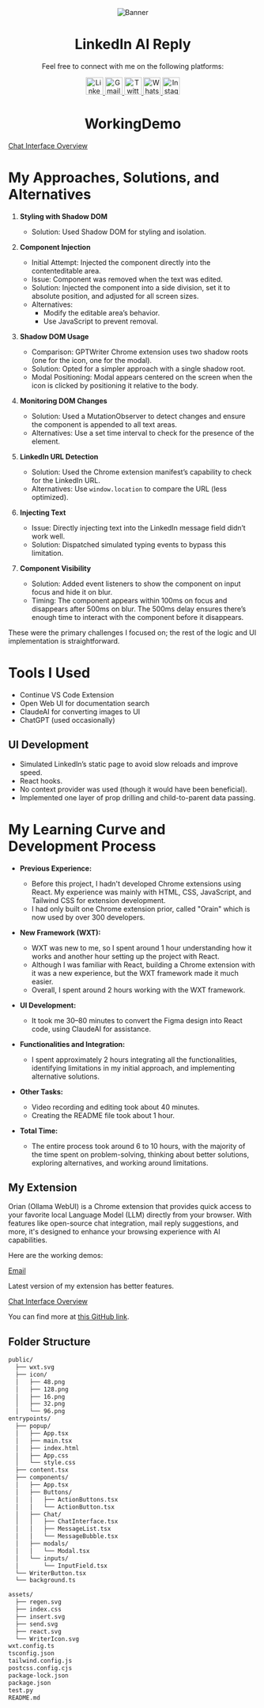 
<div align="center">
  <img src="media/banner.png" alt="Banner" />
</div>

<p></p>


<div align="center" >
  <h1>LinkedIn AI Reply</h1>
  
  <p>Feel free to connect with me on the following platforms:</p>
<div>
  <a href="https://www.linkedin.com/in/karthikeyakollu/" target="_blank">
    <img src="https://img.shields.io/static/v1?message=LinkedIn&logo=linkedin&label=&color=0077B5&logoColor=white&labelColor=&style=flat" height="35" alt="LinkedIn logo" />
  </a>
  <a href="mailto:karthikeyakollu8@gmain.com" target="_blank">
    <img src="https://img.shields.io/static/v1?message=Gmail&logo=gmail&label=&color=D14836&logoColor=white&labelColor=&style=flat" height="35" alt="Gmail logo" />
  </a>
  <a href="https://twitter.com/karthikeya2412" target="_blank">
    <img src="https://img.shields.io/static/v1?message=Twitter&logo=twitter&label=&color=1DA1F2&logoColor=white&labelColor=&style=flat" height="35" alt="Twitter logo" />
  </a>
  <a href="https://wa.me/+919346332404" target="_blank">
    <img src="https://img.shields.io/static/v1?message=Whatsapp&logo=whatsapp&label=&color=25D366&logoColor=white&labelColor=&style=flat" height="35" alt="Whatsapp logo" />
  </a>
  <a href="https://www.instagram.com/karthikeya.kollu/" target="_blank">
    <img src="https://img.shields.io/static/v1?message=Instagram&logo=instagram&label=&color=E4405F&logoColor=white&labelColor=&style=flat" height="35" alt="Instagram logo" />
  </a>
</div>

</div>

<div align="center" >
  <h1>WorkingDemo</h1>
</div>

[Chat Interface Overview](https://github.com/user-attachments/assets/3ddcb5f3-9583-4d00-bcf0-2b85db09f139)


# My Approaches, Solutions, and Alternatives

1. **Styling with Shadow DOM**
   - Solution: Used Shadow DOM for styling and isolation.

2. **Component Injection**
   - Initial Attempt: Injected the component directly into the contenteditable area.
   - Issue: Component was removed when the text was edited.
   - Solution: Injected the component into a side division, set it to absolute position, and adjusted for all screen sizes.
   - Alternatives:
     - Modify the editable area’s behavior.
     - Use JavaScript to prevent removal.

3. **Shadow DOM Usage**
   - Comparison: GPTWriter Chrome extension uses two shadow roots (one for the icon, one for the modal).
   - Solution: Opted for a simpler approach with a single shadow root.
   - Modal Positioning: Modal appears centered on the screen when the icon is clicked by positioning it relative to the body.

4. **Monitoring DOM Changes**
   - Solution: Used a MutationObserver to detect changes and ensure the component is appended to all text areas.
   - Alternatives: Use a set time interval to check for the presence of the element.

5. **LinkedIn URL Detection**
   - Solution: Used the Chrome extension manifest’s capability to check for the LinkedIn URL.
   - Alternatives: Use `window.location` to compare the URL (less optimized).

6. **Injecting Text**
   - Issue: Directly injecting text into the LinkedIn message field didn’t work well.
   - Solution: Dispatched simulated typing events to bypass this limitation.

7. **Component Visibility**
   - Solution: Added event listeners to show the component on input focus and hide it on blur.
   - Timing: The component appears within 100ms on focus and disappears after 500ms on blur. The 500ms delay ensures there’s enough time to interact with the component before it disappears.

These were the primary challenges I focused on; the rest of the logic and UI implementation is straightforward.

# Tools I Used

* Continue VS Code Extension
* Open Web UI for documentation search
* ClaudeAI for converting images to UI
* ChatGPT (used occasionally)


## UI Development

- Simulated LinkedIn’s static page to avoid slow reloads and improve speed.
- React hooks.
- No context provider was used (though it would have been beneficial).
- Implemented one layer of prop drilling and child-to-parent data passing.



# My Learning Curve and Development Process

* **Previous Experience:**
  * Before this project, I hadn't developed Chrome extensions using React. My experience was mainly with HTML, CSS, JavaScript, and Tailwind CSS for extension development.
  * I had only built one Chrome extension prior, called "Orain" which is now used by over 300 developers.

* **New Framework (WXT):**
  * WXT was new to me, so I spent around 1 hour understanding how it works and another hour setting up the project with React.
  * Although I was familiar with React, building a Chrome extension with it was a new experience, but the WXT framework made it much easier.
  * Overall, I spent around 2 hours working with the WXT framework.

* **UI Development:**
  * It took me 30–80 minutes to convert the Figma design into React code, using ClaudeAI for assistance.

* **Functionalities and Integration:**
  * I spent approximately 2 hours integrating all the functionalities, identifying limitations in my initial approach, and implementing alternative solutions.

* **Other Tasks:**
  * Video recording and editing took about 40 minutes.
  * Creating the README file took about 1 hour.

* **Total Time:**
  * The entire process took around 6 to 10 hours, with the majority of the time spent on problem-solving, thinking about better solutions, exploring alternatives, and working around limitations.

<h2>My Extension</h2>
<p>
  Orian (Ollama WebUI) is a Chrome extension that provides quick access to your favorite local Language Model (LLM) directly from your browser. With features like open-source chat integration, mail reply suggestions, and more, it's designed to enhance your browsing experience with AI capabilities.
</p>
<p>Here are the working demos:</p>

[Email](https://github.com/user-attachments/assets/a714bbe3-a146-4e7f-b096-da210b653383)

<p>Latest version of my extension has better features.</p>

[Chat Interface Overview](https://github.com/KarthikeyaKollu/browserAI.01/assets/108949445/d62073b4-cdde-46dd-8b14-8ba0c46206db)


<p>You can find more at <a href="https://github.com/KarthikeyaKollu/Orian-Ollama-WebUI" target="_blank">this GitHub link</a>.</p>



## Folder Structure

```bash
public/
  ├── wxt.svg
  ├── icon/
  │   ├── 48.png
  │   ├── 128.png
  │   ├── 16.png
  │   ├── 32.png
  │   └── 96.png
entrypoints/
  ├── popup/
  │   ├── App.tsx
  │   ├── main.tsx
  │   ├── index.html
  │   ├── App.css
  │   └── style.css
  ├── content.tsx
  ├── components/
  │   ├── App.tsx
  │   ├── Buttons/
  │   │   ├── ActionButtons.tsx
  │   │   └── ActionButton.tsx
  │   ├── Chat/
  │   │   ├── ChatInterface.tsx
  │   │   ├── MessageList.tsx
  │   │   └── MessageBubble.tsx
  │   ├── modals/
  │   │   └── Modal.tsx
  │   └── inputs/
  │       └── InputField.tsx
  └── WriterButton.tsx
  └── background.ts

assets/
  ├── regen.svg
  ├── index.css
  ├── insert.svg
  ├── send.svg
  ├── react.svg
  └── WriterIcon.svg
wxt.config.ts
tsconfig.json
tailwind.config.js
postcss.config.cjs
package-lock.json
package.json
test.py
README.md
```
